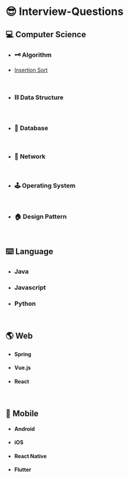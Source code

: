 # 😎 Interview-Questions

## 💻 Computer Science

- ### 🗝 Algorithm

- [Insertion Sort](./Algorithm/InsertionSort.md)

  <br>

- ### ⛓ Data Structure

  <br>

- ### 📂 Database

  <br>

- ### 🔌 Network

  <br>

- ### 🕹 Operating System

  <br>
  
- ### 🏠 Design Pattern
  
  <br>

## ⌨️ Language

- ### Java
  
- ### Javascript

- ### Python

<br>

## 🌎 Web


- #### Spring


- #### Vue.js
  
  
- #### React

<br>

## 📱 Mobile


- #### Android

- #### iOS
  
- #### React Native

- #### Flutter

  
